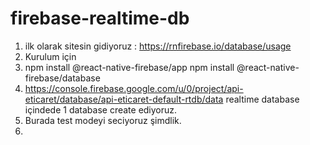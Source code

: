 # firebase-realtime-db
1. ilk olarak sitesin gidiyoruz : https://rnfirebase.io/database/usage
2. Kurulum için 
3. npm install @react-native-firebase/app        npm install @react-native-firebase/database
4. https://console.firebase.google.com/u/0/project/api-eticaret/database/api-eticaret-default-rtdb/data realtime database içindede 1 database create ediyoruz. 
5. Burada test modeyi seciyoruz şimdlik. 
6. 
